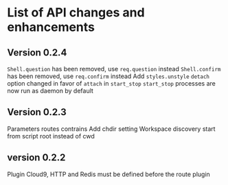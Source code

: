 
List of API changes and enhancements
====================================

Version 0.2.4
-------------

`Shell.question` has been removed, use `req.question` instead
`Shell.confirm` has been removed, use `req.confirm` instead
Add `styles.unstyle`
`detach` option changed in favor of `attach` in `start_stop`
`start_stop` processes are now run as daemon by default

Version 0.2.3
-------------

Parameters routes contrains
Add chdir setting
Workspace discovery start from script root instead of cwd

version 0.2.2
-------------

Plugin Cloud9, HTTP and Redis must be defined before the route plugin
